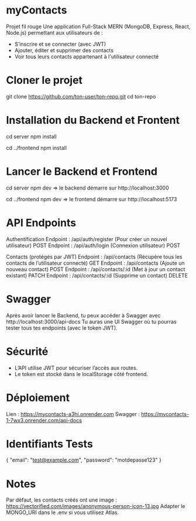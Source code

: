 # myContacts
Projet fil rouge
Une application Full-Stack MERN (MongoDB, Express, React, Node.js) permettant aux utilisateurs de :
- S’inscrire et se connecter (avec JWT)
- Ajouter, éditer et supprimer des contacts
- Voir tous leurs contacts appartenant à l'utilisateur connecté

# Cloner le projet
git clone https://github.com/ton-user/ton-repo.git
cd ton-repo

# Installation du Backend et Frontent
cd server
npm install

cd ../frontend
npm install

# Lancer le Backend et Frontend 
cd server
npm dev
=> le backend démarre sur http://localhost:3000

cd ../frontend
npm dev
=> le frontend démarre sur http://localhost:5173

# API Endpoints
Authentification
Endpoint : /api/auth/register (Pour créer un nouvel utilisateur) POST
Endpoint : /api/auth/login (Connexion utilisateur) POST

Contacts (protégés par JWT)
Endpoint : /api/contacts (Récupère tous les contacts de l’utilisateur connecté) GET
Endpoint : /api/contacts (Ajoute un nouveau contact) POST
Endpoint : /api/contacts/:id (Met à jour un contact existant) PATCH
Endpoint : /api/contacts/:id (Supprime un contact) DELETE

# Swagger
Après avoir lancer le Backend, tu peux accéder à Swagger avec http://localhost:3000/api-docs
Tu auras une UI Swagger où tu pourras tester tous tes endpoints (avec le token JWT).

# Sécurité
- L’API utilise JWT pour sécuriser l’accès aux routes.
- Le token est stocké dans le localStorage côté frontend.

# Déploiement
Lien : https://mycontacts-a3hi.onrender.com
Swagger : https://mycontacts-1-7wx3.onrender.com/api-docs

# Identifiants Tests 
{
  "email": "test@example.com",
  "password": "motdepasse123"
}

# Notes 
Par défaut, les contacts créés ont une image :
https://vectorified.com/images/anonymous-person-icon-13.jpg
Adapter le MONGO_URI dans le .env si vous utilisez Atlas.


